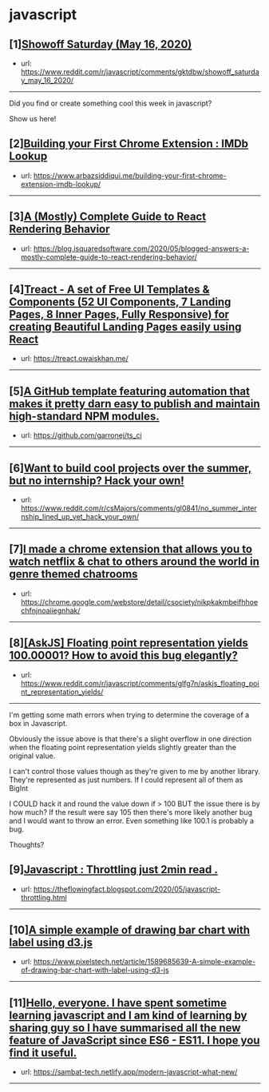 # javascript
## [1][Showoff Saturday (May 16, 2020)](https://www.reddit.com/r/javascript/comments/gktdbw/showoff_saturday_may_16_2020/)
- url: https://www.reddit.com/r/javascript/comments/gktdbw/showoff_saturday_may_16_2020/
---
Did you find or create something cool this week in javascript? 

Show us here!
## [2][Building your First Chrome Extension : IMDb Lookup](https://www.reddit.com/r/javascript/comments/gl7fcu/building_your_first_chrome_extension_imdb_lookup/)
- url: https://www.arbazsiddiqui.me/building-your-first-chrome-extension-imdb-lookup/
---

## [3][A (Mostly) Complete Guide to React Rendering Behavior](https://www.reddit.com/r/javascript/comments/gkxsg1/a_mostly_complete_guide_to_react_rendering/)
- url: https://blog.isquaredsoftware.com/2020/05/blogged-answers-a-mostly-complete-guide-to-react-rendering-behavior/
---

## [4][Treact - A set of Free UI Templates &amp; Components (52 UI Components, 7 Landing Pages, 8 Inner Pages, Fully Responsive) for creating Beautiful Landing Pages easily using React](https://www.reddit.com/r/javascript/comments/gkvrw6/treact_a_set_of_free_ui_templates_components_52/)
- url: https://treact.owaiskhan.me/
---

## [5][A GitHub template featuring automation that makes it pretty darn easy to publish and maintain high-standard NPM modules.](https://www.reddit.com/r/javascript/comments/gl0065/a_github_template_featuring_automation_that_makes/)
- url: https://github.com/garronej/ts_ci
---

## [6][Want to build cool projects over the summer, but no internship? Hack your own!](https://www.reddit.com/r/javascript/comments/gl0zol/want_to_build_cool_projects_over_the_summer_but/)
- url: https://www.reddit.com/r/csMajors/comments/gl0841/no_summer_internship_lined_up_yet_hack_your_own/
---

## [7][I made a chrome extension that allows you to watch netflix &amp; chat to others around the world in genre themed chatrooms](https://www.reddit.com/r/javascript/comments/glfhfx/i_made_a_chrome_extension_that_allows_you_to/)
- url: https://chrome.google.com/webstore/detail/csociety/nikpkakmbeifhhoechfnjnoaiiegnhak/
---

## [8][[AskJS] Floating point representation yields 100.00001? How to avoid this bug elegantly?](https://www.reddit.com/r/javascript/comments/glfg7n/askjs_floating_point_representation_yields/)
- url: https://www.reddit.com/r/javascript/comments/glfg7n/askjs_floating_point_representation_yields/
---
I'm getting some math errors when trying to determine the coverage of a box in Javascript.

Obviously the issue above is that there's a slight overflow in one direction when the floating point representation yields slightly greater than the original value.

I can't control those values though as they're given to me by another library.  They're represented as just numbers. If I could represent all of them as BigInt 

I COULD hack it and round the value down if &gt; 100 BUT the issue there is by how much?   If the result were say 105 then there's more likely another bug and I would want to throw an error.  Even something like 100.1 is probably a bug.

Thoughts?
## [9][Javascript : Throttling just 2min read .](https://www.reddit.com/r/javascript/comments/gle612/javascript_throttling_just_2min_read/)
- url: https://theflowingfact.blogspot.com/2020/05/javascript-throttling.html
---

## [10][A simple example of drawing bar chart with label using d3.js](https://www.reddit.com/r/javascript/comments/gla24w/a_simple_example_of_drawing_bar_chart_with_label/)
- url: https://www.pixelstech.net/article/1589685639-A-simple-example-of-drawing-bar-chart-with-label-using-d3-js
---

## [11][Hello, everyone. I have spent sometime learning javascript and I am kind of learning by sharing guy so I have summarised all the new feature of JavaScript since ES6 - ES11. I hope you find it useful.](https://www.reddit.com/r/javascript/comments/gkmvnj/hello_everyone_i_have_spent_sometime_learning/)
- url: https://sambat-tech.netlify.app/modern-javascript-what-new/
---

